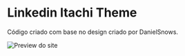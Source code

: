 # Linkedin Itachi Theme
 Código criado com base no design criado por DanielSnows.
 
 ![Preview do site](https://media.licdn.com/dms/image/C4D22AQEdQ_PK9ND3SQ/feedshare-shrink_2048_1536/0/1631223698327?e=1678320000&v=beta&t=MVJC_Hby3l2wPKwNSX5bd_RkEo3O-FawyAY5zPn7PyE)
